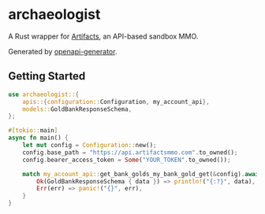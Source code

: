 # archaeologist

A Rust wrapper for [Artifacts](https://artifactsmmo.com/), an API-based sandbox MMO.

Generated by [openapi-generator](https://openapi-generator.tech/).

## Getting Started

```rust
use archaeologist::{
    apis::{configuration::Configuration, my_account_api},
    models::GoldBankResponseSchema,
};

#[tokio::main]
async fn main() {
    let mut config = Configuration::new();
    config.base_path = "https://api.artifactsmmo.com".to_owned();
    config.bearer_access_token = Some("YOUR_TOKEN".to_owned());

    match my_account_api::get_bank_golds_my_bank_gold_get(&config).await {
        Ok(GoldBankResponseSchema { data }) => println!("{:?}", data),
        Err(err) => panic!("{}", err),
    }
}
```
